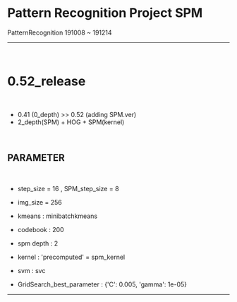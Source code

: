 # Pattern Recognition Project SPM  
PatternRecognition 191008 ~ 191214  

---

<br/>

# 0.52_release

<br/>

- 0.41 (0_depth) >> 0.52 (adding SPM.ver)
- 2_depth(SPM) + HOG + SPM(kernel)

<br/>

## PARAMETER

<br/>

- step_size = 16 , SPM_step_size = 8 
- img_size = 256  
  
- kmeans : minibatchkmeans  
- codebook : 200  
  
- spm depth : 2  
  
- kernel : 'precomputed' = spm_kernel  
- svm : svc

- GridSearch_best_parameter : {'C': 0.005, 'gamma': 1e-05}
---
